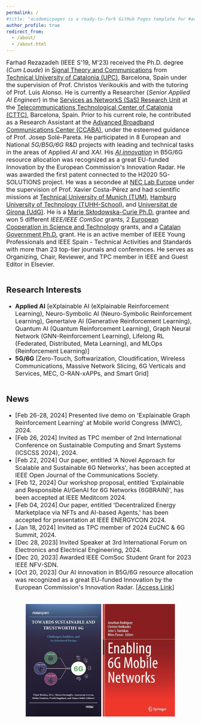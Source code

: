 ```yaml
---
permalink: /
#title: "academicpages is a ready-to-fork GitHub Pages template for #academic personal websites"
author_profile: true
redirect_from: 
  - /about/
  - /about.html
---
```


<span style="font-size: 16px;">Farhad Rezazadeh (IEEE S'19, M'23) received the Ph.D. degree (*Cum Laude*) in [Signal Theory and Communications](https://tsc.upc.edu/en) from [Technical University of Catalonia (UPC)](https://www.upc.edu/ca), Barcelona, Spain under the supervision of Prof. Christos Verikoukis and with the tutoring of Prof. Luis Alonso. He is currently a Researcher (*Senior Applied AI Engineer*) in the [Services as NetworkS (SaS) Research Unit](https://www.cttc.cat/services-as-networks-sas/) at the [Telecommunications Technological Center of Catalonia (CTTC)](https://www.cttc.cat/), Barcelona, Spain. Prior to his current role, he contributed as a Research Assistant at the [Advanced Broadband Communications Center (CCABA)](https://ccaba.upc.edu/en), under the esteemed guidance of Prof. Josep Solé-Pareta. He participated in 8 European and National *5G/B5G/6G* R&D projects with leading and technical tasks in the areas of Applied *AI* and *XAI*. His [*AI innovation*](https://innovation-radar.ec.europa.eu/innovation/52337) in B5G/6G resource allocation was recognized as a great EU-funded Innovation by the European Commission's Innovation Radar. He was awarded the first patent connected to the H2020 5G-SOLUTIONS project. He was a secondee at [NEC Lab Europe](https://www.neclab.eu/research-areas/6g-networks) under the supervision of Prof. Xavier Costa-Pérez and had scientific missions at [Technical University of Munich (TUM)](https://www.ce.cit.tum.de/en/lkn/home/), [Hamburg University of Technology (TUHH-School)](https://www.tuhh.de/tuhh/en/startpage), and [Universitat de Girona (UdG)](https://bcds.udg.edu/news). He is a [Marie Skłodowska-Curie Ph.D.](https://www.5gstepfwd.eu/#home) grantee and won 5 different *IEEE/IEEE ComSoc* grants, 2 [European Cooperation in Science and Technology](https://www.cost.eu/) grants, and a [Catalan Government Ph.D.](https://agaur.gencat.cat/ca/inici/) grant. He is an active member of IEEE Young Professionals and IEEE Spain - Technical Activities and Standards with more than 23 top-tier journals and conferences. He serves as Organizing, Chair, Reviewer, and TPC member in IEEE and Guest Editor in Elsevier.</span>
<div style="margin-top: 35px;"></div>

<span style="font-size: 22px;">Research Interests</span>
======
- <span style="font-size: 16px;">**Applied AI** [eXplainable AI (eXplainable Reinforcement Learning), Neuro-Symbolic AI (Neuro-Symbolic Reinforcement Learning), Genertaive AI (Generative Reinforcement Learning), Quantum AI (Quantum Reinforcement Learning), Graph Neural Network (GNN-Reinforcement Learning), Lifelong RL (Federated, Distributed, Meta Learning), and MLOps (Reinforcement Learning)]</span>
- <span style="font-size: 16px;">**5G/6G** [Zero-Touch, Softwarization, Cloudification, Wireless Communications, Massive Network Slicing, 6G Verticals and Services, MEC, O-RAN-xAPPs, and Smart Grid]</span>
<div style="margin-top: 35px;"></div>

<span style="font-size: 22px;">News</span>
======
- <span style="font-size: 16px;">[Feb 26-28, 2024] Presented live demo on 'Explainable Graph Reinforcement Learning' at Mobile world Congress (MWC), 2024.</span>
- <span style="font-size: 16px;">[Feb 26, 2024] Invited as TPC member of 2nd International Conference on Sustainable Computing and Smart Systems (ICSCSS 2024), 2024.</span>
- <span style="font-size: 16px;">[Feb 22, 2024] Our paper, entitled 'A Novel Approach for Scalable and Sustainable 6G Networks', has been accepted at IEEE Open Journal of the Communications Society.</span>
- <span style="font-size: 16px;">[Feb 12, 2024] Our workshop proposal, entitled 'Explainable and Responsible AI/GenAI for 6G Networks (6GBRAIN)', has been accepted at IEEE Meditcom 2024.</span>
- <span style="font-size: 16px;">[Feb 04, 2024] Our paper, entitled 'Decentralized Energy Marketplace via NFTs and AI-based Agents,' has been accepted for presentation at IEEE ENERGYCON 2024.</span>
- <span style="font-size: 16px;">[Jan 18, 2024] Invited as TPC member of 2024 EuCNC & 6G Summit, 2024.</span>
- <span style="font-size: 16px;">[Dec 28, 2023] Invited Speaker at 3rd International Forum on Electronics and Electrical Engineering, 2024.</span>
- <span style="font-size: 16px;">[Dec 20, 2023] Awarded IEEE ComSoc Student Grant for 2023 IEEE NFV-SDN.</span>
- <span style="font-size: 16px;">[Oct 20, 2023] Our AI innovation in B5G/6G resource allocation was recognized as a great EU-funded Innovation by the European Commission's Innovation Radar. [[Access Link](https://innovation-radar.ec.europa.eu/innovation/52337)]</span>
<div style="margin-top: 35px;"></div>

<p align="center">
  <img src="../images/book_chapters.jpg" alt="Book Chapter" width="400" height="301">
</p>




